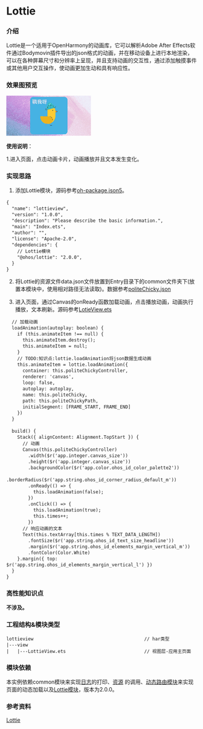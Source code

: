 # Lottie

### 介绍

Lottie是一个适用于OpenHarmony的动画库，它可以解析Adobe After Effects软件通过Bodymovin插件导出的json格式的动画，并在移动设备上进行本地渲染， 
可以在各种屏幕尺寸和分辨率上呈现，并且支持动画的交互性，通过添加触摸事件或其他用户交互操作，使动画更加生动和具有响应性。

### 效果图预览

![](../../product/entry/src/main/resources/base/media/lottie_animation.gif) 

**使用说明**：

1.进入页面，点击动画卡片，动画播放并且文本发生变化。

### 实现思路
1. 添加Lottie模块，源码参考[oh-package.json5](./oh-package.json5)。
```
{
  "name": "lottieview",
  "version": "1.0.0",
  "description": "Please describe the basic information.",
  "main": "Index.ets",
  "author": "",
  "license": "Apache-2.0",
  "dependencies": {
    // Lottie模块
    "@ohos/lottie": "2.0.0",
  }
}
```
2. 将Lottie的资源文件data.json文件放置到Entry目录下的common文件夹下(放置本模块中，使用相对路径无法读取)。数据参考[politeChicky.json](../../product/entry/src/main/ets/common/lottie/politeChicky.json)

3. 进入页面，通过Canvas的onReady函数加载动画，点击播放动画，动画执行播放，文本刷新。源码参考[LotieView.ets](./src/main/ets/view/LottieView.ets)

```
  // 加载动画
  loadAnimation(autoplay: boolean) {
    if (this.animateItem !== null) {
      this.animateItem.destroy();
      this.animateItem = null;
    }
    // TODO:知识点:lottie.loadAnimation将json数据生成动画
    this.animateItem = lottie.loadAnimation({
      container: this.politeChickyController,
      renderer: 'canvas',
      loop: false,
      autoplay: autoplay,
      name: this.politeChicky,
      path: this.politeChickyPath,
      initialSegment: [FRAME_START, FRAME_END]
    })
  }

  build() {
    Stack({ alignContent: Alignment.TopStart }) {
      // 动画
      Canvas(this.politeChickyController)
        .width($r('app.integer.canvas_size'))
        .height($r('app.integer.canvas_size'))
        .backgroundColor($r('app.color.ohos_id_color_palette2'))
        .borderRadius($r('app.string.ohos_id_corner_radius_default_m'))
        .onReady(() => {
          this.loadAnimation(false);
        })
        .onClick(() => {
          this.loadAnimation(true);
          this.times++;
        })
      // 响应动画的文本
      Text(this.textArray[this.times % TEXT_DATA_LENGTH])
        .fontSize($r('app.string.ohos_id_text_size_headline'))
        .margin($r('app.string.ohos_id_elements_margin_vertical_m'))
        .fontColor(Color.White)
    }.margin({ top: $r('app.string.ohos_id_elements_margin_vertical_l') })
  }
}
```

### 高性能知识点

**不涉及。**

### 工程结构&模块类型

```
lottieview                                         // har类型
|---view
|   |---LottieView.ets                             // 视图层-应用主页面
```

### 模块依赖

本实例依赖common模块来实现[日志](../../common/utils/src/main/ets/Logger.ets)的打印、[资源](../../common/utils/src/main/resources/base/element)
的调用、[动态路由模块](../../feature/routermodule/src/main/ets/router/DynamicsRouter.ets)来实现页面的动态加载以及[Lottie模块](oh-package.json5)，版本为2.0.0。

### 参考资料

[Lottie](https://developer.huawei.com/consumer/cn/doc/harmonyos-guides/arkts-drawing-customization-on-canvas-0000001820999777)


